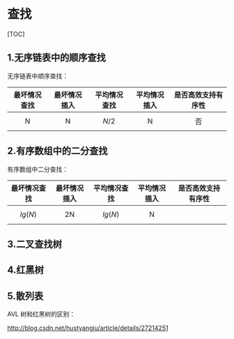 # 查找

[TOC]

## 1.无序链表中的顺序查找

无序链表中顺序查找：

| 最坏情况查找 | 最坏情况插入 |  平均情况查找  | 平均情况插入 | 是否高效支持有序性 |
| :----: | :----: | :------: | :----: | :-------: |
|   N    |   N    | $$ N/2$$ |   N    |     否     |

## 2.有序数组中的二分查找

有序数组中二分查找：

|  最坏情况查找   | 最坏情况插入 |  平均情况查找   | 平均情况插入 | 是否高效支持有序性 |
| :-------: | :----: | :-------: | :----: | :-------: |
| $$lg(N)$$ |   2N   | $$lg(N)$$ |   N    |           |

## 3.二叉查找树

## 4.红黑树

## 5.散列表





AVL 树和红黑树的区别：

http://blog.csdn.net/hustyangju/article/details/27214251

## 

